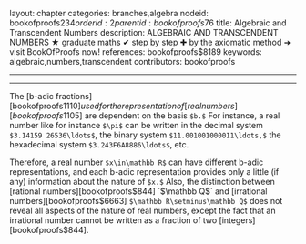 layout: chapter
categories: branches,algebra
nodeid: bookofproofs$234
orderid: 2
parentid: bookofproofs$76
title: Algebraic and Transcendent Numbers
description: ALGEBRAIC AND TRANSCENDENT NUMBERS &#9733; graduate maths &#10004; step by step &#10010; by the axiomatic method &#10140; visit BookOfProofs now!
references: bookofproofs$8189
keywords: algebraic,numbers,transcendent
contributors: bookofproofs

---


---

The [b-adic fractions][bookofproofs$1110] used for the representation of [real numbers][bookofproofs$1105] are dependent on the basis `$b.$` For instance, a real number like for instance `$\pi$` can be written in the decimal system `$3.14159 26536\ldots$`, the binary system `$11.001001000011\ldots,$` the hexadecimal system `$3.243F6A8886\ldots$`, etc.

Therefore, a real number `$x\in\mathbb R$` can have different b-adic representations, and each b-adic representation provides only a little (if any) information about the nature of `$x.$` Also, the distinction between [rational numbers][bookofproofs$844] `$\mathbb Q$` and [irrational numbers][bookofproofs$6663] `$\mathbb R\setminus\mathbb Q$` does not reveal all aspects of the nature of real numbers, except the fact that an irrational number cannot be written as a fraction of two [integers][bookofproofs$844].
